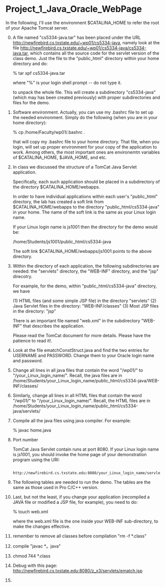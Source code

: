 # Project_1_Java_Oracle_WebPage




In the following, I'll use the environment $CATALINA_HOME to refer the
root of your Apache Tomcat server.

0. A file named "cs5334-java.tar" has been placed under the
   URL http://newfirebird.cs.txstate.edu/~wp01/cs5334-java, namely look at the file
   http://newfirebird.cs.txstate.edu/~wp01/cs5334-java/cs5334-java.tar,
   which contains all the source code for the servlet version of the class demo.
   Just the file to the "public_html" directory within your home directory and
   do:

     % tar xpf cs5334-java.tar
   
   where "%" is your login shell prompt -- do not type it.

   to unpack the whole file. This will create a subdirectory "cs5334-java" (which may
   has been created previously) with proper subdirectories and files for the demo.

1. Software environment. Actually, you can use my .bashrc file to set up the needed environment.
   Simply do the following (when you are in your home directory):

    % cp /home/Faculty/wp01/.bashrc .

   that will copy my .bashrc file to your home directory. That file, when you login, will set
   up proper environment for your copy of the application to work. Among others, the most
   important ones are environemtn variables of $CATALINA_HOME, $JAVA_HOME, and etc.


2. In class we discussed the structure of a TomCat Java Servlet application.

   Specifically, each such application should be placed in a subdirectory of
   the directory $CATALINA_HOME/webapps.

   In order to have individual applications within each user's "public_html" directory,
   the lab has created a soft link from $CATALINA_HOME/webapps to the directory
   "public_html/cs5334-java" in your home. The name of the soft link is the same
   as your Linux login name.

   If your Linux login name is js1001 then the directory for the demo would be:

    /home/Students/js1001/public_html/cs5334-java

   The soft link $CATALINA_HOME/webapps/js1001 points to the above directory.

3. Within the directory of each application, the following subdirectories are needed:
   the "servlets" directory, the "WEB-INF" directory, and the "jsp" direcotry.

   For example, for the demo, within "public_html/cs5334-java" directory, we have
   
   (1) HTML files (and some simple JSP file) in the directory "servlets"
   (2) Java Servlet files in the directory: "WEB-INF/classes"
   (3) Most JSP files in the directory: "jsp"

   There is an important file named "web.xml" in the subdirectory "WEB-INF" that
   describes the application.

   Please read the TomCat document for more details. Please have the patience to read it!.


4. Look at the file ematchConstStruct.java and find the two entries for
   USERNAME and PASSWORD. Change them to your Oracle login name
   and password.

5. Change all lines in all java files that contain the word "/wp01/" to "/your_Linux_login_name/".
   Recall, the java files are in /home/Students/your_Linux_login_name/public_html/cs5334-java/WEB-INF/classes/

6. Similarly, change all lines in all HTML files that contain the word "/wp01/" to "/your_Linux_login_name/".
   Recall, the HTML files are in /home/Students/your_Linux_login_name/public_html/cs5334-java/servlets/

7. Compile all the java files using java compiler. For example:

      % javac home.java


8. Port number

   TomCat Java Servlet contain runs at port 8080. If your Linux login name is js1001, you should
   invoke the home page of your demonstration program using the URI:

        http://newfirebird.cs.txstate.edu:8080/your_Linux_login_name/servlets/ematch.jsp


9. The following tables are needed to run the demo. The tables are the same as those used
   in Pro C/C++ version.


10. Last, but not the least, if you change your application (recompiled a JAVA file or modified
    a JSP file, for example), you need to do:

    % touch web.xml

    where the web.xml file is the one inside your WEB-INF sub-directory, to make the changes effective.

11. remember to remove all classes before compilation "rm -f *.class" 

12. compile "javac *。java"

13. chmod 744 *.class

14. Debug with this page:  http://newfirebird.cs.txstate.edu:8080/z_x3/servlets/ematch.jsp  

15. 
